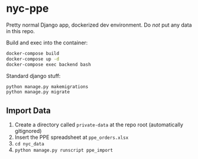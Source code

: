 # nyc-ppe
Pretty normal Django app, dockerized dev environment. Do _not_ put any data in this repo.

Build and exec into the container:
```bash
docker-compose build
docker-compose up -d
docker-compose exec backend bash
```

Standard django stuff:
```bash
python manage.py makemigrations
python manage.py migrate
```

## Import Data
1. Create a directory called `private-data` at the repo root (automatically gitignored)
2. Insert the PPE spreadsheet at `ppe_orders.xlsx`
3. `cd nyc_data`
3. `python manage.py runscript ppe_import`
